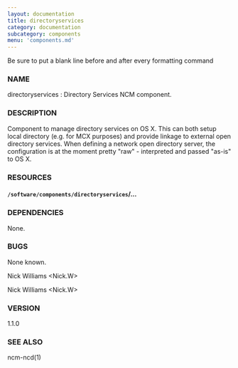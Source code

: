 ```yaml
---
layout: documentation
title: directoryservices
category: documentation
subcategory: components
menu: 'components.md'
---
```

Be sure to put a blank line before and after every formatting command

### NAME

directoryservices : Directory Services NCM component.

### DESCRIPTION

Component to manage directory services on OS X. This can both setup local directory (e.g. for MCX purposes) and provide linkage to external open directory services. When defining a network open directory server, the configuration is at the moment pretty "raw" - interpreted and passed "as-is" to OS X.

### RESOURCES

#### `/software/components/directoryservices`/...

### DEPENDENCIES

None.

### BUGS

None known.

Nick Williams <Nick.W>

Nick Williams <Nick.W>

### VERSION

1.1.0

### SEE ALSO

ncm-ncd(1)
